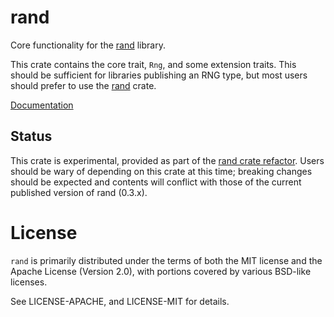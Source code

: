 rand
====

Core functionality for the [rand] library.

This crate contains the core trait, `Rng`, and some extension traits. This
should be sufficient for libraries publishing an RNG type, but most users should
prefer to use the [rand] crate.

[Documentation](https://docs.rs/rand)


## Status

This crate is experimental, provided as part of the [rand crate refactor]. Users
should be wary of depending on this crate at this time; breaking changes should
be expected and contents will conflict with those of the current published
version of rand (0.3.x).

# License

`rand` is primarily distributed under the terms of both the MIT
license and the Apache License (Version 2.0), with portions covered by various
BSD-like licenses.

See LICENSE-APACHE, and LICENSE-MIT for details.

[rand]: ..
[rand crate refactor]: https://github.com/rust-lang/rfcs/pull/2106
